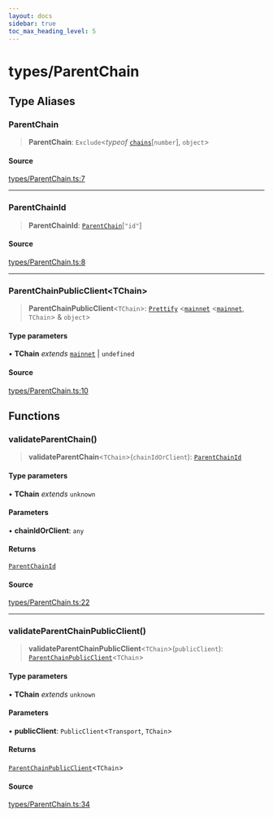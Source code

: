 ```yaml
---
layout: docs
sidebar: true
toc_max_heading_level: 5
---
```


# types/ParentChain

## Type Aliases

### ParentChain

> **ParentChain**: `Exclude`\<*typeof* [`chains`](../chains.md#chains)\[`number`\], `object`\>

#### Source

[types/ParentChain.ts:7](https://github.com/offchainlabs/arbitrum-orbit-sdk/blob/fa20b8d23170b5196c4c9cdb5fc2dfefa349f1c8/src/types/ParentChain.ts#L7)

***

### ParentChainId

> **ParentChainId**: [`ParentChain`](ParentChain.md#parentchain)\[`"id"`\]

#### Source

[types/ParentChain.ts:8](https://github.com/offchainlabs/arbitrum-orbit-sdk/blob/fa20b8d23170b5196c4c9cdb5fc2dfefa349f1c8/src/types/ParentChain.ts#L8)

***

### ParentChainPublicClient\<TChain\>

> **ParentChainPublicClient**\<`TChain`\>: [`Prettify`](utils.md#prettifyt) \<[`mainnet`](../chains.md#mainnet) \<[`mainnet`](../chains.md#mainnet), `TChain`\> & `object`\>

#### Type parameters

• **TChain** *extends* [`mainnet`](../chains.md#mainnet) \| `undefined`

#### Source

[types/ParentChain.ts:10](https://github.com/offchainlabs/arbitrum-orbit-sdk/blob/fa20b8d23170b5196c4c9cdb5fc2dfefa349f1c8/src/types/ParentChain.ts#L10)

## Functions

### validateParentChain()

> **validateParentChain**\<`TChain`\>(`chainIdOrClient`): [`ParentChainId`](ParentChain.md#parentchainid)

#### Type parameters

• **TChain** *extends* `unknown`

#### Parameters

• **chainIdOrClient**: `any`

#### Returns

[`ParentChainId`](ParentChain.md#parentchainid)

#### Source

[types/ParentChain.ts:22](https://github.com/offchainlabs/arbitrum-orbit-sdk/blob/fa20b8d23170b5196c4c9cdb5fc2dfefa349f1c8/src/types/ParentChain.ts#L22)

***

### validateParentChainPublicClient()

> **validateParentChainPublicClient**\<`TChain`\>(`publicClient`): [`ParentChainPublicClient`](ParentChain.md#parentchainpublicclienttchain)\<`TChain`\>

#### Type parameters

• **TChain** *extends* `unknown`

#### Parameters

• **publicClient**: `PublicClient`\<`Transport`, `TChain`\>

#### Returns

[`ParentChainPublicClient`](ParentChain.md#parentchainpublicclienttchain)\<`TChain`\>

#### Source

[types/ParentChain.ts:34](https://github.com/offchainlabs/arbitrum-orbit-sdk/blob/fa20b8d23170b5196c4c9cdb5fc2dfefa349f1c8/src/types/ParentChain.ts#L34)
